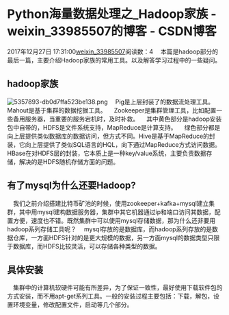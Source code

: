 # Python海量数据处理之_Hadoop家族 - weixin_33985507的博客 - CSDN博客
2017年12月27日 17:31:00[weixin_33985507](https://me.csdn.net/weixin_33985507)阅读数：4
 本篇是hadoop部分的最后一篇，主要介绍Hadoop家族的常用工具。以及解答学习过程中的一些疑问。
## hadoop家族
![5357893-db0d7ffa523be138.png](https://upload-images.jianshu.io/upload_images/5357893-db0d7ffa523be138.png)
 Pig是上层封装了的数据流处理工具。
 Mahout是基于集群的数据挖掘工具。
 Zookeeper是集群管理工具，比如配置一些备用服务器，当重要的服务宕机时，及时补救。
 其中黄色部分是hadoop安装包中自带的，HDFS是文件系统支持，MapReduce是计算支持。
 绿色部分都是向上层提供类似数据库的数据访问，但方式不同。Hive是基于MapReduce的封装，它向上层提供了类似SQL语言的HQL，向下通过MapReduce方式访问数据。HBase在对HDFS层的封装，它本质上是一种key/value系统，主要负责数据存储，解决的是HDFS随机存储方面的问题。
## 有了mysql为什么还要Hadoop?
 我们之前介绍搭建比特币矿池的时候，使用zookeeper+kafka+mysql建立集群，其中用mysql建构数据服务器，集群中其它机器通过ip和端口访问其数据，配置方便，速度也不错。既然集群中可以使用mysql存储数据，那为什么还非要用hadoop系列存储工具呢？
 mysql存放的是数据库，而hadoop系列存放的是数据仓库，一方面HDFS针对的是更大规模的数据，另一方面mysql的数据类型只限于数据库，而HDFS比较灵活，可以存储各种类型的数据。
## 具体安装
 集群中的计算机软硬件可能有所差异，为了保证一致性，最好使用下载软件包的方式安装，而不用apt-get系列工具。一般的安装过程主要包括：下载，解包，设置环境变量，修改配置文件，启动等几个部分。
